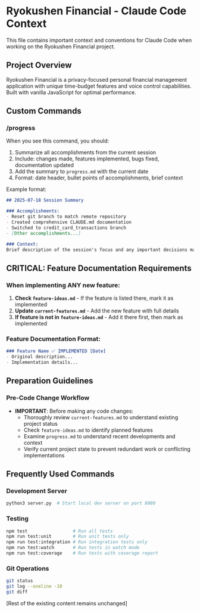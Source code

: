 # Ryokushen Financial - Claude Code Context

This file contains important context and conventions for Claude Code when working on the Ryokushen Financial project.

## Project Overview

Ryokushen Financial is a privacy-focused personal financial management application with unique time-budget features and voice control capabilities. Built with vanilla JavaScript for optimal performance.

## Custom Commands

### /progress
When you see this command, you should:
1. Summarize all accomplishments from the current session
2. Include: changes made, features implemented, bugs fixed, documentation updated
3. Add the summary to `progress.md` with the current date
4. Format: date header, bullet points of accomplishments, brief context

Example format:
```markdown
## 2025-07-18 Session Summary

### Accomplishments:
- Reset git branch to match remote repository
- Created comprehensive CLAUDE.md documentation
- Switched to credit_card_transactions branch
- [Other accomplishments...]

### Context:
Brief description of the session's focus and any important decisions made.
```

## CRITICAL: Feature Documentation Requirements

### When implementing ANY new feature:
1. **Check `feature-ideas.md`** - If the feature is listed there, mark it as implemented
2. **Update `current-features.md`** - Add the new feature with full details
3. **If feature is not in `feature-ideas.md`** - Add it there first, then mark as implemented

### Feature Documentation Format:
```markdown
### Feature Name ✅ IMPLEMENTED [Date]
- Original description...
- Implementation details...
```

## Preparation Guidelines

### Pre-Code Change Workflow
- **IMPORTANT**: Before making any code changes:
  - Thoroughly review `current-features.md` to understand existing project status
  - Check `feature-ideas.md` to identify planned features
  - Examine `progress.md` to understand recent developments and context
  - Verify current project state to prevent redundant work or conflicting implementations

## Frequently Used Commands

### Development Server
```bash
python3 server.py  # Start local dev server on port 8080
```

### Testing
```bash
npm test                 # Run all tests
npm run test:unit        # Run unit tests only
npm run test:integration # Run integration tests only
npm run test:watch       # Run tests in watch mode
npm run test:coverage    # Run tests with coverage report
```

### Git Operations
```bash
git status
git log --oneline -10
git diff
```

[Rest of the existing content remains unchanged]